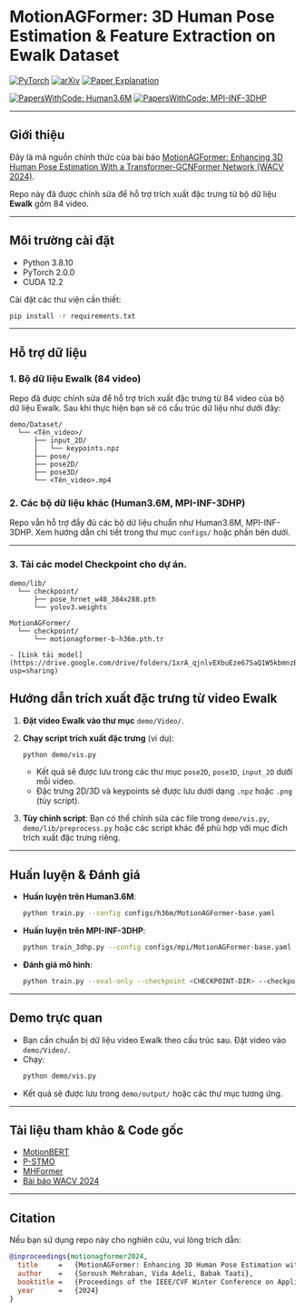 # MotionAGFormer: 3D Human Pose Estimation & Feature Extraction on Ewalk Dataset

[![PyTorch](https://img.shields.io/badge/PyTorch-ee4c2c?logo=pytorch&logoColor=white)](https://pytorch.org/get-started/locally/) [![arXiv](https://img.shields.io/badge/arXiv-2210.06551-b31b1b.svg)](https://arxiv.org/abs/2310.16288) [![Paper Explanation](https://img.shields.io/badge/-Paper%20Explanation%20in%209%20Minutes-ea3323?logo=youtube)](https://youtu.be/iyLhxPjwBuQ?si=yoG-wlz7N1fq-PmY)

[![PapersWithCode: Human3.6M](https://img.shields.io/endpoint.svg?url=https://paperswithcode.com/badge/motionagformer-enhancing-3d-human-pose/monocular-3d-human-pose-estimation-on-human3)](https://paperswithcode.com/sota/monocular-3d-human-pose-estimation-on-human3?p=motionagformer-enhancing-3d-human-pose)
[![PapersWithCode: MPI-INF-3DHP](https://img.shields.io/endpoint.svg?url=https://paperswithcode.com/badge/motionagformer-enhancing-3d-human-pose/3d-human-pose-estimation-on-mpi-inf-3dhp?metric=MPJPE)](https://paperswithcode.com/sota/3d-human-pose-estimation-on-mpi-inf-3dhp?metric=MPJPE&p=motionagformer-enhancing-3d-human-pose)

---

## Giới thiệu

Đây là mã nguồn chính thức của bài báo [MotionAGFormer: Enhancing 3D Human Pose Estimation With a Transformer-GCNFormer Network (WACV 2024)](https://openaccess.thecvf.com/content/WACV2024/html/Mehraban_MotionAGFormer_Enhancing_3D_Human_Pose_Estimation_With_a_Transformer-GCNFormer_Network_WACV_2024_paper.html).

Repo này đã được chỉnh sửa để hỗ trợ trích xuất đặc trưng từ bộ dữ liệu **Ewalk** gồm 84 video.

---

## Môi trường cài đặt

- Python 3.8.10
- PyTorch 2.0.0
- CUDA 12.2

Cài đặt các thư viện cần thiết:

```bash
pip install -r requirements.txt
```

---

## Hỗ trợ dữ liệu

### 1. Bộ dữ liệu Ewalk (84 video)

Repo đã được chỉnh sửa để hỗ trợ trích xuất đặc trưng từ 84 video của bộ dữ liệu Ewalk. Sau khi thực hiện bạn sẽ có cấu trúc dữ liệu như dưới đây:

```
demo/Dataset/
  └── <Tên_video>/
      ├── input_2D/
      │   └── keypoints.npz
      ├── pose/
      ├── pose2D/
      ├── pose3D/
      └── <Tên_video>.mp4
```

### 2. Các bộ dữ liệu khác (Human3.6M, MPI-INF-3DHP)

Repo vẫn hỗ trợ đầy đủ các bộ dữ liệu chuẩn như Human3.6M, MPI-INF-3DHP. Xem hướng dẫn chi tiết trong thư mục `configs/` hoặc phần bên dưới.

---
### 3. Tải các model Checkpoint cho dự án.
```
demo/lib/
  └── checkpoint/
      ├── pose_hrnet_w48_384x288.pth
      └── yolov3.weights

MotionAGFormer/
  └── checkpoint/
      └── motionagformer-b-h36m.pth.tr

- [Link tải model](https://drive.google.com/drive/folders/1xrA_qjnlvEXbuEze675aQ1W5kbmnzB8S?usp=sharing)
```
## Hướng dẫn trích xuất đặc trưng từ video Ewalk

1. **Đặt video Ewalk vào thư mục** `demo/Video/`.
2. **Chạy script trích xuất đặc trưng** (ví dụ):
   ```bash
   python demo/vis.py
   ```
   - Kết quả sẽ được lưu trong các thư mục `pose2D`, `pose3D`, `input_2D` dưới mỗi video.
   - Đặc trưng 2D/3D và keypoints sẽ được lưu dưới dạng `.npz` hoặc `.png` (tùy script).

3. **Tùy chỉnh script**: Bạn có thể chỉnh sửa các file trong `demo/vis.py`, `demo/lib/preprocess.py` hoặc các script khác để phù hợp với mục đích trích xuất đặc trưng riêng.

---

## Huấn luyện & Đánh giá

- **Huấn luyện trên Human3.6M**:
  ```bash
  python train.py --config configs/h36m/MotionAGFormer-base.yaml
  ```
- **Huấn luyện trên MPI-INF-3DHP**:
  ```bash
  python train_3dhp.py --config configs/mpi/MotionAGFormer-base.yaml
  ```
- **Đánh giá mô hình**:
  ```bash
  python train.py --eval-only --checkpoint <CHECKPOINT-DIR> --checkpoint-file <FILE> --config <CONFIG>
  ```

---

## Demo trực quan

- Bạn cần chuẩn bị dữ liệu video Ewalk theo cấu trúc sau. Đặt video vào `demo/Video/`.
- Chạy:
  ```bash
  python demo/vis.py
  ```
- Kết quả sẽ được lưu trong `demo/output/` hoặc các thư mục tương ứng.

---

## Tài liệu tham khảo & Code gốc

- [MotionBERT](https://github.com/Walter0807/MotionBERT)
- [P-STMO](https://github.com/paTRICK-swk/P-STMO)
- [MHFormer](https://github.com/Vegetebird/MHFormer)
- [Bài báo WACV 2024](https://openaccess.thecvf.com/content/WACV2024/html/Mehraban_MotionAGFormer_Enhancing_3D_Human_Pose_Estimation_With_a_Transformer-GCNFormer_Network_WACV_2024_paper.html)

---

## Citation

Nếu bạn sử dụng repo này cho nghiên cứu, vui lòng trích dẫn:

```bibtex
@inproceedings{motionagformer2024,
  title     =   {MotionAGFormer: Enhancing 3D Human Pose Estimation with a Transformer-GCNFormer Network}, 
  author    =   {Soroush Mehraban, Vida Adeli, Babak Taati},
  booktitle =   {Proceedings of the IEEE/CVF Winter Conference on Applications of Computer Vision},
  year      =   {2024}
}
```

